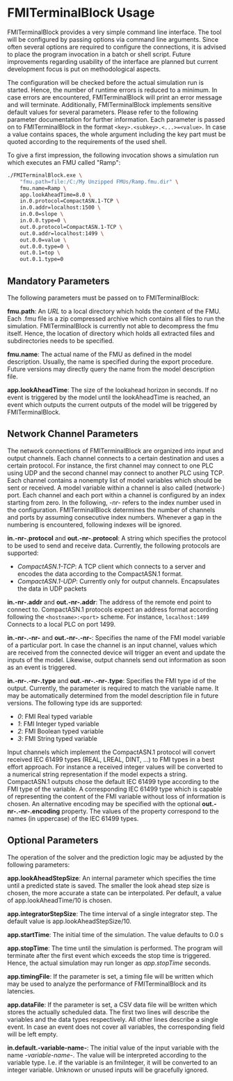 FMITerminalBlock Usage
=======================

FMITerminalBlock provides a very simple command line interface. The tool will be configured by passing options via command line arguments. Since often several options are required to configure the connections, it is advised to place the program invocation in a batch or shell script. Future improvements regarding usability of the interface are planned but current development focus is put on methodological aspects.

The configuration will be checked before the actual simulation run is started. Hence, the number of runtime errors is reduced to a minimum. In case errors are encountered, FMITerminalBlock will print an error message and will terminate. Additionally, FMITerminalBlock implements sensitive default values for several parameters. Please refer to the following parameter documentation for further information. Each parameter is passed on to FMITerminalBlock in the format ```<key>.<subkey>.<...>=<value>```. In case a value contains spaces, the whole argument including the key part must be quoted according to the requirements of the used shell.

To give a first impression, the following invocation shows a simulation run which executes an FMU called "Ramp":
```sh
./FMITerminalBlock.exe \
	"fmu.path=file:/C:/My Unzipped FMUs/Ramp.fmu.dir" \
	fmu.name=Ramp \
	app.lookAheadTime=8.0 \
	in.0.protocol=CompactASN.1-TCP \
	in.0.addr=localhost:1500 \
	in.0.0=slope \
	in.0.0.type=0 \
	out.0.protocol=CompactASN.1-TCP \
	out.0.addr=localhost:1499 \
	out.0.0=value \
	out.0.0.type=0 \
	out.0.1=top \
	out.0.1.type=0
```

## Mandatory Parameters
The following parameters must be passed on to FMITerminalBlock:

**fmu.path**: An *URL* to a local directory which holds the content of the FMU. Each .fmu file is a zip compressed archive which contains all files to run the simulation. FMITerminalBlock is currently not able to decompress the fmu itself. Hence, the location of directory which holds all extracted files and subdirectories needs to be specified.

**fmu.name**: The actual name of the FMU as defined in the model description. Usually, the name is specified during the export procedure. Future versions may directly query the name from the model description file.

**app.lookAheadTime**: The size of the lookahead horizon in seconds. If no event is triggered by the model until the lookAheadTime is reached, an event which outputs the current outputs of the model will be triggered by FMITerminalBlock.

## Network Channel Parameters
The network connections of FMITerminalBlock are organized into input and output channels. Each channel connects to a certain destination and uses a certain protocol. For instance, the first channel may connect to one PLC using UDP and the second channel may connect to another PLC using TCP. Each channel contains a nonempty list of model variables which should be sent or received. A model variable within a channel is also called (network-) port. Each channel and each port within a channel is configured by an index starting from zero. In the following, *-nr-* refers to the index number used in the configuration. FMITerminalBlock determines the number of channels and ports by assuming consecutive index numbers. Whenever a gap in the numbering is encountered, following indexes will be ignored.

**in.-nr-.protocol** and **out.-nr-.protocol**: A string which specifies the protocol to be used to send and receive data. Currently, the following protocols are supported:
* *CompactASN.1-TCP*: A TCP client which connects to a server and encodes the data according to the CompactASN.1 format.
* *CompactASN.1-UDP*: Currently only for output channels. Encapsulates the data in UDP packets

**in.-nr-.addr** and **out.-nr-.addr**: The address of the remote end point to connect to. CompactASN.1 protocols expect an address format according following the ```<hostname>:<port>``` scheme. For instance, ```localhost:1499``` Connects to a local PLC on port 1499.

**in.-nr-.-nr-** and **out.-nr-.-nr-**: Specifies the name of the FMI model variable of a particular port. In case the channel is an input channel, values which are received from the connected device will trigger an event and update the inputs of the model. Likewise, output channels send out information as soon as an event is triggered.

**in.-nr-.-nr-.type** and **out.-nr-.-nr-.type**: Specifies the FMI type id of the output. Currently, the parameter is required to match the variable name. It may be automatically determined from the model description file in future versions. The following type ids are supported:
* *0*: FMI Real typed variable
* *1*: FMI Integer typed variable
* *2*: FMI Boolean typed variable
* *3*: FMI String typed variable

Input channels which implement the CompactASN.1 protocol will convert received IEC 61499 types (REAL, LREAL, DINT, ...) to FMI types in a best effort approach. For instance a received integer values will be converted to a numerical string representation if the model expects a string. CompactASN.1 outputs chose the default IEC 61499 type according to the FMI type of the variable. A corresponding IEC 61499 type which is capable of representing the content of the FMI variable without loss of information is chosen. An alternative encoding may be specified with the optional **out.-nr-.-nr-.encoding** property. The values of the property correspond to the names (in uppercase) of the IEC 61499 types.

## Optional Parameters
The operation of the solver and the prediction logic may be adjusted by the following parameters:

**app.lookAheadStepSize**: An internal parameter which specifies the time until a predicted state is saved. The smaller the look ahead step size is chosen, the more accurate a state can be interpolated. Per default, a value of app.lookAheadTime/10 is chosen.

**app.integratorStepSize**: The time interval of a single integrator step. The default value is app.lookAheadStepSize/10.

**app.startTime**: The initial time of the simulation. The value defaults to 0.0 s

**app.stopTime**: The time until the simulation is performed. The program will terminate after the first event which exceeds the stop time is triggered. Hence, the actual simulation may run longer as *app.stopTime* seconds.

**app.timingFile**: If the parameter is set, a timing file will be written which may be used to analyze the performance of FMITerminalBlock and its latencies.

**app.dataFile**: If the parameter is set, a CSV data file will be written which stores the actually scheduled data. The first two lines will describe the variables and the data types respectively. All other lines describe a single event. In case an event does not cover all variables, the corresponding field will be left empty.

**in.default.-variable-name-**: The initial value of the input variable with the name *-variable-name-*. The value will be interpreted according to the variable type. I.e. if the variable is an fmiInteger, it will be converted to an integer variable. Unknown or unused inputs will be gracefully ignored.
